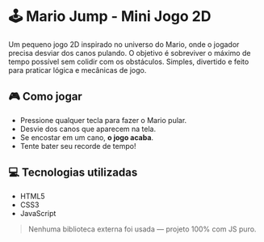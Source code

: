 # 🕹️ Mario Jump - Mini Jogo 2D

Um pequeno jogo 2D inspirado no universo do Mario, onde o jogador precisa desviar dos canos pulando. O objetivo é sobreviver o máximo de tempo possível sem colidir com os obstáculos. Simples, divertido e feito para praticar lógica e mecânicas de jogo.

## 🎮 Como jogar

- Pressione qualquer tecla para fazer o Mario pular.
- Desvie dos canos que aparecem na tela.
- Se encostar em um cano, **o jogo acaba**.
- Tente bater seu recorde de tempo!

## 💻 Tecnologias utilizadas

- HTML5
- CSS3
- JavaScript

> Nenhuma biblioteca externa foi usada — projeto 100% com JS puro.
